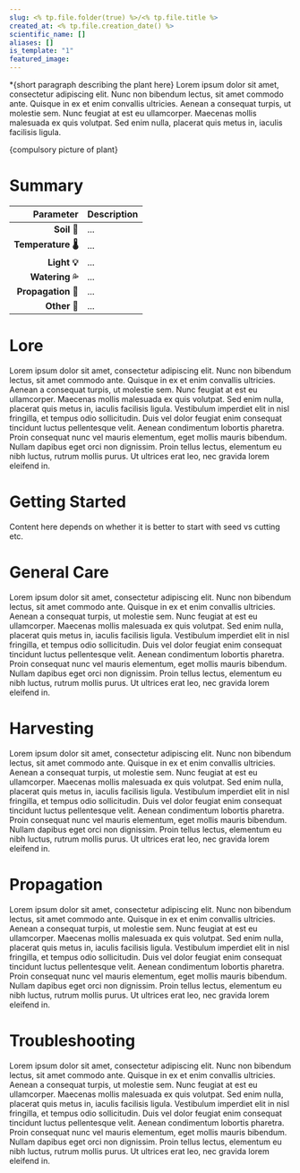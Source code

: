 ```yaml
---
slug: <% tp.file.folder(true) %>/<% tp.file.title %>
created_at: <% tp.file.creation_date() %>
scientific_name: []
aliases: []
is_template: "1"
featured_image:
---
```

*{short paragraph describing the plant here}
Lorem ipsum dolor sit amet, consectetur adipiscing elit. Nunc non bibendum lectus, sit amet commodo ante. Quisque in ex et enim convallis ultricies. Aenean a consequat turpis, ut molestie sem. Nunc feugiat at est eu ullamcorper. Maecenas mollis malesuada ex quis volutpat. Sed enim nulla, placerat quis metus in, iaculis facilisis ligula.

{compulsory picture of plant}

# Summary

| Parameter | Description |
| --------: | ----------- |
| **Soil 💩**      | ...         |
| **Temperature 🌡️**      | ...         |
| **Light 💡**      | ...         |
| **Watering 💦**      | ...         |
| **Propagation 👯**      | ...         |
| **Other 🤔**      | ...         |

# Lore
Lorem ipsum dolor sit amet, consectetur adipiscing elit. Nunc non bibendum lectus, sit amet commodo ante. Quisque in ex et enim convallis ultricies. Aenean a consequat turpis, ut molestie sem. Nunc feugiat at est eu ullamcorper. Maecenas mollis malesuada ex quis volutpat. Sed enim nulla, placerat quis metus in, iaculis facilisis ligula. Vestibulum imperdiet elit in nisl fringilla, et tempus odio sollicitudin. Duis vel dolor feugiat enim consequat tincidunt luctus pellentesque velit. Aenean condimentum lobortis pharetra. Proin consequat nunc vel mauris elementum, eget mollis mauris bibendum. Nullam dapibus eget orci non dignissim. Proin tellus lectus, elementum eu nibh luctus, rutrum mollis purus. Ut ultrices erat leo, nec gravida lorem eleifend in.

# Getting Started
Content here depends on whether it is better to start with seed vs cutting etc.

# General Care
Lorem ipsum dolor sit amet, consectetur adipiscing elit. Nunc non bibendum lectus, sit amet commodo ante. Quisque in ex et enim convallis ultricies. Aenean a consequat turpis, ut molestie sem. Nunc feugiat at est eu ullamcorper. Maecenas mollis malesuada ex quis volutpat. Sed enim nulla, placerat quis metus in, iaculis facilisis ligula. Vestibulum imperdiet elit in nisl fringilla, et tempus odio sollicitudin. Duis vel dolor feugiat enim consequat tincidunt luctus pellentesque velit. Aenean condimentum lobortis pharetra. Proin consequat nunc vel mauris elementum, eget mollis mauris bibendum. Nullam dapibus eget orci non dignissim. Proin tellus lectus, elementum eu nibh luctus, rutrum mollis purus. Ut ultrices erat leo, nec gravida lorem eleifend in.

# Harvesting
Lorem ipsum dolor sit amet, consectetur adipiscing elit. Nunc non bibendum lectus, sit amet commodo ante. Quisque in ex et enim convallis ultricies. Aenean a consequat turpis, ut molestie sem. Nunc feugiat at est eu ullamcorper. Maecenas mollis malesuada ex quis volutpat. Sed enim nulla, placerat quis metus in, iaculis facilisis ligula. Vestibulum imperdiet elit in nisl fringilla, et tempus odio sollicitudin. Duis vel dolor feugiat enim consequat tincidunt luctus pellentesque velit. Aenean condimentum lobortis pharetra. Proin consequat nunc vel mauris elementum, eget mollis mauris bibendum. Nullam dapibus eget orci non dignissim. Proin tellus lectus, elementum eu nibh luctus, rutrum mollis purus. Ut ultrices erat leo, nec gravida lorem eleifend in.

# Propagation
Lorem ipsum dolor sit amet, consectetur adipiscing elit. Nunc non bibendum lectus, sit amet commodo ante. Quisque in ex et enim convallis ultricies. Aenean a consequat turpis, ut molestie sem. Nunc feugiat at est eu ullamcorper. Maecenas mollis malesuada ex quis volutpat. Sed enim nulla, placerat quis metus in, iaculis facilisis ligula. Vestibulum imperdiet elit in nisl fringilla, et tempus odio sollicitudin. Duis vel dolor feugiat enim consequat tincidunt luctus pellentesque velit. Aenean condimentum lobortis pharetra. Proin consequat nunc vel mauris elementum, eget mollis mauris bibendum. Nullam dapibus eget orci non dignissim. Proin tellus lectus, elementum eu nibh luctus, rutrum mollis purus. Ut ultrices erat leo, nec gravida lorem eleifend in.

# Troubleshooting
Lorem ipsum dolor sit amet, consectetur adipiscing elit. Nunc non bibendum lectus, sit amet commodo ante. Quisque in ex et enim convallis ultricies. Aenean a consequat turpis, ut molestie sem. Nunc feugiat at est eu ullamcorper. Maecenas mollis malesuada ex quis volutpat. Sed enim nulla, placerat quis metus in, iaculis facilisis ligula. Vestibulum imperdiet elit in nisl fringilla, et tempus odio sollicitudin. Duis vel dolor feugiat enim consequat tincidunt luctus pellentesque velit. Aenean condimentum lobortis pharetra. Proin consequat nunc vel mauris elementum, eget mollis mauris bibendum. Nullam dapibus eget orci non dignissim. Proin tellus lectus, elementum eu nibh luctus, rutrum mollis purus. Ut ultrices erat leo, nec gravida lorem eleifend in.